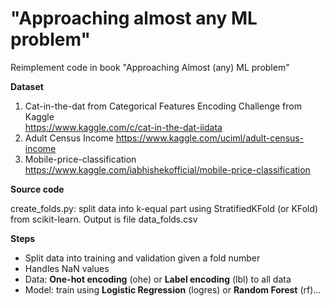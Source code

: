 # "Approaching almost any ML problem"
Reimplement code in book "Approaching Almost (any) ML problem"

**Dataset**
1. Cat-in-the-dat from Categorical Features Encoding Challenge from Kaggle  
https://www.kaggle.com/c/cat-in-the-dat-iidata
2. Adult Census Income
https://www.kaggle.com/uciml/adult-census-income
3. Mobile-price-classification
https://www.kaggle.com/iabhishekofficial/mobile-price-classification

**Source code**

create_folds.py:  split data into k-equal part using StratifiedKFold (or KFold) from scikit-learn. Output is file data_folds.csv

**Steps**
- Split data into training and validation given a fold number
- Handles NaN values
- Data: **One-hot encoding** (ohe) or **Label encoding** (lbl) to all data
- Model: train using **Logistic Regression** (logres) or **Random Forest** (rf)...

